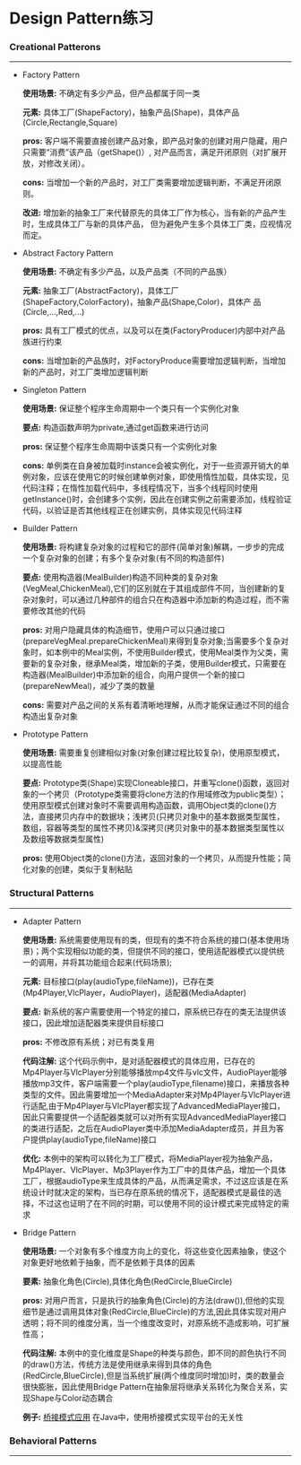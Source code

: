 # Design Pattern练习

### Creational Patterons
***
*   Factory Pattern

    **使用场景:** 不确定有多少产品，但产品都属于同一类

    **元素:** 具体工厂(ShapeFactory)，抽象产品(Shape)，具体产品(Circle,Rectangle,Square)

    **pros:** 客户端不需要直接创建产品对象，即产品对象的创建对用户隐藏，用户只需要“消费”该产品（getShape()）,
    对产品而言，满足开闭原则（对扩展开放，对修改关闭）。

    **cons:** 当增加一个新的产品时，对工厂类需要增加逻辑判断，不满足开闭原则。

    **改进:** 增加新的抽象工厂来代替原先的具体工厂作为核心，当有新的产品产生时，生成具体工厂与新的具体产品，
    但为避免产生多个具体工厂类，应视情况而定。

*   Abstract Factory Pattern

    **使用场景:** 不确定有多少产品，以及产品类（不同的产品族）

    **元素:** 抽象工厂(AbstractFactory)，具体工厂(ShapeFactory,ColorFactory)，抽象产品(Shape,Color)，具体产
    品(Circle,...,Red,...)

    **pros:** 具有工厂模式的优点，以及可以在类(FactoryProducer)内部中对产品族进行约束

    **cons:** 当增加新的产品族时，对FactoryProduce需要增加逻辑判断，当增加新的产品时，对工厂类增加逻辑判断

*   Singleton Pattern

    **使用场景:** 保证整个程序生命周期中一个类只有一个实例化对象

    **要点:** 构造函数声明为private,通过get函数来进行访问

    **pros:** 保证整个程序生命周期中该类只有一个实例化对象

    **cons:** 单例类在自身被加载时instance会被实例化，对于一些资源开销大的单例对象，应该在使用它的时候创建单例对象，即使用惰性加载，具体实现，见代码注释；在惰性加载代码中，多线程情况下，当多个线程同时使用getInstance()时，会创建多个实例，因此在创建实例之前需要添加，线程验证代码，以验证是否其他线程正在创建实例，具体实现见代码注释

*   Builder Pattern
    
    **使用场景:** 将构建复杂对象的过程和它的部件(简单对象)解耦，一步步的完成一个复杂对象的创建；有多个复杂对象(有不同的构造部件)

    **要点:** 使用构造器(MealBuilder)构造不同种类的复杂对象(VegMeal,ChickenMeal),它们的区别就在于其组成部件不同，当创建新的复杂对象时，可以通过几种部件的组合只在构造器中添加新的构造过程，而不需要修改其他的代码

    **pros:** 对用户隐藏具体的构造细节，使用户可以只通过接口(prepareVegMeal.prepareChickenMeal)来得到复杂对象;当需要多个复杂对象时，如本例中的Meal实例，不使用Builder模式，使用Meal类作为父类，需要新的复杂对象，继承Meal类，增加新的子类，使用Builder模式，只需要在构造器(MealBuilder)中添加新的组合，向用户提供一个新的接口(prepareNewMeal)，减少了类的数量

    **cons:** 需要对产品之间的关系有着清晰地理解，从而才能保证通过不同的组合构造出复杂对象

*   Prototype Pattern

    **使用场景:** 需要重复创建相似对象(对象创建过程比较复杂)，使用原型模式，以提高性能

    **要点:** Prototype类(Shape)实现Cloneable接口，并重写clone()函数，返回对象的一个拷贝（Prototype类需要将clone方法的作用域修改为public类型）；使用原型模式创建对象时不需要调用构造函数，调用Object类的clone()方法，直接拷贝内存中的数据块；浅拷贝(只拷贝对象中的基本数据类型属性，数组，容器等类型的属性不拷贝)&深拷贝(拷贝对象中的基本数据类型属性以及数组等数据类型属性)

    **pros:** 使用Object类的clone()方法，返回对象的一个拷贝，从而提升性能；简化对象的创建，类似于复制粘贴


### Structural Patterns
***
*   Adapter Pattern

    **使用场景:** 系统需要使用现有的类，但现有的类不符合系统的接口(基本使用场景)；两个实现相似功能的类，但提供不同的接口，使用适配器模式以提供统一的调用，并将其功能组合起来(代码场景);

    **元素:** 目标接口(play(audioType,fileName))，已存在类(Mp4Player,VlcPlayer，AudioPlayer)，适配器(MediaAdapter)

    **要点:** 新系统的客户需要使用一个特定的接口，原系统已存在的类无法提供该接口，因此增加适配器类来提供目标接口

    **pros:** 不修改原有系统；对已有类复用

    **代码注解:** 这个代码示例中，是对适配器模式的具体应用，已存在的Mp4Player与VlcPlayer分别能够播放mp4文件与vlc文件，AudioPlayer能够播放mp3文件，客户端需要一个play(audioType,filename)接口，来播放各种类型的文件。因此需要增加一个MediaAdapter来对Mp4Player与VlcPlayer进行适配,由于Mp4Player与VlcPlayer都实现了AdvancedMediaPlayer接口，因此只需要提供一个适配器类就可以对所有实现AdvancedMediaPlayer接口的类进行适配，之后在AudioPlayer类中添加MediaAdapter成员，并且为客户提供play(audioType,fileName)接口

    **优化:** 本例中的架构可以转化为工厂模式，将MediaPlayer视为抽象产品，Mp4Player、VlcPlayer、Mp3Player作为工厂中的具体产品，增加一个具体工厂，根据audioType来生成具体的产品，从而满足需求，不过这应该是在系统设计时就决定的架构，当已存在原系统的情况下，适配器模式是最佳的选择，不过这也证明了在不同的时期，可以使用不同的设计模式来完成特定的需求

*   Bridge Pattern

    **使用场景:** 一个对象有多个维度方向上的变化，将这些变化因素抽象，使这个对象更好地依赖于抽象，而不是依赖于具体的因素

    **要素:** 抽象化角色(Circle),具体化角色(RedCircle,BlueCircle)

    **pros:** 对用户而言，只是执行的抽象角色(Circle)的方法(draw()),但他的实现细节是通过调用具体对象(RedCircle,BlueCircle)的方法,因此具体实现对用户透明；将不同的维度分离，当一个维度改变时，对原系统不造成影响，可扩展性高；

    **代码注解:** 本例中的变化维度是Shape的种类与颜色，即不同的颜色执行不同的draw()方法，传统方法是使用继承来得到具体的角色(RedCircle,BlueCircle),但是当系统扩展(两个维度同时增加)时，类的数量会很快膨胀，因此使用Bridge Pattern在抽象层将继承关系转化为聚合关系，实现Shape与Color动态耦合

    **例子:** [桥接模式应用](http://blog.csdn.net/sells2012/article/details/8242712) 在Java中，使用桥接模式实现平台的无关性

### Behavioral Patterns
***